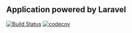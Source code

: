 ## Application powered by Laravel

[![Build Status](https://travis-ci.org/laracloset/app.svg?branch=master)](https://travis-ci.org/laracloset/app)
[![codecov](https://codecov.io/gh/laracloset/app/branch/master/graph/badge.svg)](https://codecov.io/gh/laracloset/app)
